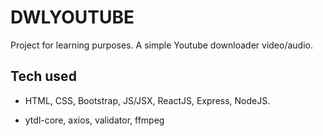 # DWLYOUTUBE

Project for learning purposes. A simple Youtube downloader video/audio.

## Tech used

* HTML, CSS, Bootstrap, JS/JSX, ReactJS, Express, NodeJS.

* ytdl-core, axios, validator, ffmpeg
